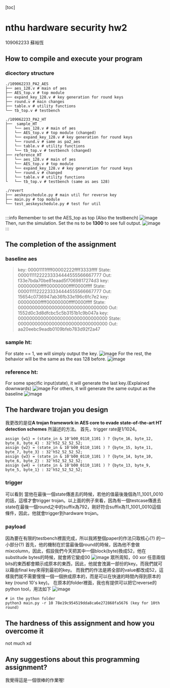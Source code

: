 [toc]
# nthu hardware security hw2 
109062233 蘇裕恆
## How to compile and execute your program
### dicectory structure 
```bash=
./109062233_PA2_AES
├── aes_128.v # main of aes
├── AES_top.v # top module
├── expand_key_128.v # key generation for round keys
├── round.v # main changes 
├── table.v # utility functions
└── tb_top.v # testbench

./109062233_PA2_HT
├──  sample_HT
│   └── aes_128.v # main of aes
│   └── AES_top.v # top module (changed)
│   └── expand_key_128.v # key generation for round keys
│   └── round.v # same as pa2_aes
│   └── table.v # utility functions
│   └── tb_top.v # testbench (changed)
├── reference_HT
│   └── aes_128.v # main of aes
│   └── AES_top.v # top module
│   └── expand_key_128.v # key generation for round keys
│   └── round.v # changed 
│   └── table.v # utility functions
└   └── tb_top.v # testbench (same as aes 128)

./revert
├── aeskeyschedule.py # main util for reverse key
├── main.py # top module
└── test_aeskeyschedule.py # test for util


```
:::info
Remember to set the AES_top as top (Also the testbench)
![image](https://hackmd.io/_uploads/BylZ37bfR.png)
Then, run the simulation. Set the ns to be **1300** to see full output.
![image](https://hackmd.io/_uploads/Syspp7-MC.png)
:::

## The completion of the assignment
### baseline aes
> key: 00001111ffff00002222ffff3333ffff
State: 00001111222233334444555566667777
Out: f33e7bda70be81eaad5f7069817274d3
key: 00000000ffff00000000ffff0000ffff
State: 00001111222233334444555566667777
Out: 15654c0736947ab36fb33e196c6fc7e2
key: 00000000ffff00000000ffff0000ffff
State: 00000000000000000000000000000000
Out: 1552d0c3d8dfcbc5c5b3151b1c9b047a
key: 00000000000000000000000000000000
State: 00000000000000000000000000000000
Out: aa20eebc9eadb0109bfeb783d92f2a47
### sample ht:
For state == 1, we will simply output the key.
![image](https://hackmd.io/_uploads/B1qIeNZGR.png)
For the rest, the behavior will be the same as the eas 128 before.
![image](https://hackmd.io/_uploads/BJ1txNZzC.png)

### reference ht:
For some specific input(state), it will generate the last key.(Explained downwards)
![image](https://hackmd.io/_uploads/HJ-AWNWG0.png)
For others, it will generate the same output as the baseline
![image](https://hackmd.io/_uploads/BkHuMNbGC.png)

## The hardware trojan you design
我更改的是從**A trojan framework in AES core to evade state-of-the-art HT detection schemes** 所論述的方法。
首先，trigger rate是1/1024。
```verilog=
assign {w1} = (state_in & 10'b00_0110_1101 ) ? {byte_16, byte_12, byte_8, byte_4} : 32'h52_52_52_52;
assign {w2} = (state_in & 10'b00_0110_1101 ) ? {byte_15, byte_11, byte_7, byte_3} : 32'h52_52_52_52;
assign {w3} = (state_in & 10'b00_0110_1101 ) ? {byte_14, byte_10, byte_6, byte_2} : 32'h52_52_52_52;
assign {w4} = (state_in & 10'b00_0110_1101 ) ? {byte_13, byte_9, byte_5, byte_1} : 32'h52_52_52_52;
```
### trigger
可以看到 當他在最後一個state傳進去的時候，若他的值最後幾個為11_1001_0010的話，這樣才會trigger trojan。以上面的例子來看，因為有一個testcase傳進去state在最後一個round之中的suffix為792，剛好符合suffix為11_1001_0010這個條件，因此，他就會trigger到hardware trojan。
### payload
因為要在有限的testbench裡面完成，所以我將整個paper的作法只取核心(?) 的一小部分(?)
首先，他的機制在於當最後個round的時候，因為他不會做mixcolumn，因此，假設我們今天把其中一個block(byte)換成52，他在substitude bytes的時候，就會將它變成00
![image](https://hackmd.io/_uploads/ryH8rV-MR.png)
眾所周知，00 xor 任意兩個bits的東西都會顯示成原本的東西，因此，他就會洩漏一部份的key。而我們就可以藉由final key來得到最初的key。
而我們的作法是將全部的value都改成52，這樣我們就不需要慢慢一個一個拚成原本的，而是可以在快速的時間內得到原本的key (round 10's key)。
在原本的folder裡面，我也有提供可以把它reverse的python tool，用法如下
![image](https://hackmd.io/_uploads/rkggDVbMR.png)
```script=
# in the python folder
python3 main.py -r 10 78e19c954519dda8ca6e272868fa5676 (key for 10th round)
```
## The hardness of this assignment and how you overcome it
not much xd
## Any suggestions about this programming assignment?
我覺得這是一個很棒的作業喔!